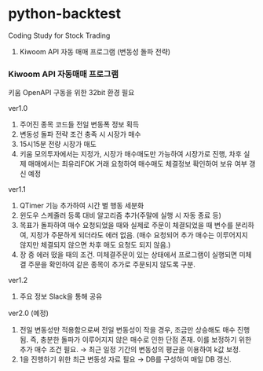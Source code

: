 # python-backtest

Coding Study for Stock Trading

1. Kiwoom API 자동 매매 프로그램 (변동성 돌파 전략)

### Kiwoom API 자동매매 프로그램

키움 OpenAPI 구동을 위한 32bit 환경 필요

ver1.0

1. 주어진 종목 코드들 전일 변동폭 정보 획득
1. 변동성 돌파 전략 조건 충족 시 시장가 매수
1. 15시15분 전량 시장가 매도
1. 키움 모의투자에서는 지정가, 시장가 매수매도만 가능하여 시장가로 진행, 차후 실제 매매에서는 최유리FOK 거래 요청하여 매수매도 체결정보 확인하여 보유 여부 갱신 예정

ver1.1

1. QTimer 기능 추가하여 시간 별 행동 세분화
2. 윈도우 스케줄러 등록 대비 알고리즘 추가(주말에 실행 시 자동 종료 등)
3. 목표가 돌파하여 매수 요청되었을 때와 실제로 주문이 체결되었을 때 변수를 분리하여, 지정가 주문하게 되더라도 에러 없음. (매수 요청되어 추가 매수는 이루어지지 않지만 체결되지 않으면 차후 매도 요청도 되지 않음.)
4. 장 중 에러 떴을 때의 조건. 미체결주문이 있는 상태에서 프로그램이 실행되면 미체결 주문을 확인하여 같은 종목이 추가로 주문되지 않도록 구분.

ver1.2

1. 주요 정보 Slack을 통해 공유

ver2.0 (예정)

1. 전일 변동성만 적용함으로써 전일 변동성이 작을 경우, 조금만 상승해도 매수 진행됨. 즉, 충분한 돌파가 이루어지지 않은 매수로 인한 단점 존재. 이를 보정하기 위한 추가 매수 조건 필요. → 최근 일정 기간의 변동성의 평균을 이용하여 k값 보정.
2. 1을 진행하기 위한 최근 변동성 자료 필요 → DB를 구성하여 매일 DB 갱신.
